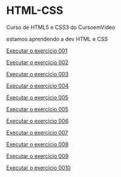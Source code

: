 # HTML-CSS
 Curso de HTML5 e CSS3 do CursoemVídeo

 estamos aprendendo a dev HTML e CSS

 <a href="https://jeffersonjuscieux.github.io/HTML-CSS/EXERCICIOS/ex001/index.html">Executar o exercício 001</a>

<a href="https://jeffersonjuscieux.github.io/HTML-CSS/EXERCICIOS/ex002/index.html">Executar o exercício 002</a>

<a href="https://jeffersonjuscieux.github.io/HTML-CSS/EXERCICIOS/ex003/index.html">Executar o exercício 003</a>

<a href="https://jeffersonjuscieux.github.io/HTML-CSS/EXERCICIOS/ex004/index.html">Executar o exercício 004</a>

<a href="https://jeffersonjuscieux.github.io/HTML-CSS/EXERCICIOS/ex005/index.html">Executar o exercício 005</a>

<a href="https://jeffersonjuscieux.github.io/HTML-CSS/EXERCICIOS/ex006/index.html">Executar o exercício 005</a>

<a href="https://jeffersonjuscieux.github.io/HTML-CSS/EXERCICIOS/ex007/index.html">Executar o exercício 006</a>

<a href="https://jeffersonjuscieux.github.io/HTML-CSS/EXERCICIOS/ex008/index.html">Executar o exercício 007</a>

<a href="https://jeffersonjuscieux.github.io/HTML-CSS/EXERCICIOS/ex009/index.html">Executar o exercício 008</a>

<a href="https://jeffersonjuscieux.github.io/HTML-CSS/EXERCICIOS/ex0010/index.html">Executar o exercício 009</a>


<a href="https://jeffersonjuscieux.github.io/HTML-CSS/EXERCICIOS/ex001/index.html">Executar o exercício 0010</a>


